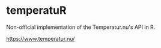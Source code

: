 # temperatuR
Non-official implementation of the Temperatur.nu's API in R.

https://www.temperatur.nu/
